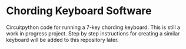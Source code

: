 # Chording Keyboard Software

Circuitpython code for running a 7-key chording keyboard.
This is still a work in progress project. Step by step instructions for creating a similar keyboard will be added to this repository later.

